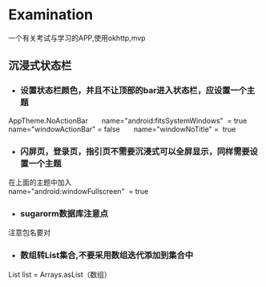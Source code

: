 # Examination
一个有关考试与学习的APP,使用okhttp,mvp
## 沉浸式状态栏
* ### 设置状态栏颜色，并且不让顶部的bar进入状态栏，应设置一个主题 
AppTheme.NoActionBar
        name="android:fitsSystemWindows"  =  true
        name="windowActionBar"     =   false
        name="windowNoTitle"    =     true
* ###  闪屏页，登录页，指引页不需要沉浸式可以全屏显示，同样需要设置一个主题
在上面的主题中加入 </br>
name="android:windowFullscreen"  =  true
* ### sugarorm数据库注意点
注意包名要对
* ### 数组转List集合,不要采用数组迭代添加到集合中
List list = Arrays.asList（数组）
